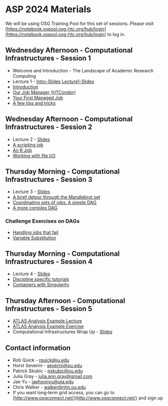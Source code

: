 # ASP 2024 Materials

We will be using OSG Training Pool for this set of sessions. Please visit [https://notebook.ospool.osg-htc.org/hub/login](https://notebook.ospool.osg-htc.org/hub/login) to log in.

## Wednesday Afternoon - Computational Infrastructures - Session 1

   * Welcome and Introduction - The Landscape of Academic Research Computing
   * Lecture 1 - [Intro-Slides](/dosar/ASP2024/asp2022-htc-intro-yu_v2.pdf) [Lecture1-Slides](/dosar/ASP2022/asp2022-htc-lecture1-yu_v2.pdf)
   * [Introduction](/dosar/ASP2024/01-Introduction) 
   * [Our Job Manager (HTCondor)](/dosar/ASP2024/02-OurJobManager)
   * [Your First Managed Job](/dosar/ASP2024/03-FirstManagedJob)
   * [A few tips and tricks](/dosar/ASP2024/04-TipsandTricks)
   
## Wednesday Afternoon - Computational Infrastructures - Session 2

   * Lecture 2 - [Slides](/dosar/ASP2024/Lecture2-ASP2022.pdf)
   * [A scripting job](/dosar/ASP2024/05-ScriptingJob)
   * [An R Job](/dosar/ASP2024/06-RJob)
   * [Working with file I/O](/dosar/ASP2024/07-WorkingwithFiles)
   
## Thursday Morning - Computational Infrastructures - Session 3

   * Lecture 3 - [Slides](/dosar/ASP2024/Lecture3-ASP2022_final.pdf)
   * [A brief detour through the Mandlebrot set](/dosar/ASP2024/08-Mandlebrot)
   * [Coordinating sets of jobs: A simple DAG](/dosar/ASP2024/09-SimpleDAG)
   * [A more complex DAG](/dosar/ASP2024/10-ComplexDAG)
   
### Challenge Exercises on DAGs

   * [Handling jobs that fail](/dosar/ASP2024/11-HandlingFailure)
   * [Variable Substitution](/dosar/ASP2024/12-VariableSubstitution)
   
## Thursday Morning - Computational Infrastructures - Session 4

   * Lecture 4 - [Slides](/dosar/ASP2024/Lecture4-ASP2022_final.pdf)
   * [Discipline specific tutorials](/dosar/ASP2024/13-DisciplineTutorials)
   * [Containers with Singularity](/dosar/ASP2024/14-Containers)
   
## Thursday Afternoon - Computational Infrastructures - Session 5

   * [ATLAS Analysis Example Lecture](/dosar/ASP2024/Intro_Anal_Ex-2022_v2.pdf)
   * [ATLAS Analysis Example Exercise](/dosar/ASP2024/AnalysisExample)
   * Computational Infrastructures Wrap Up - [Slides](/dosar/ASP2024/asp2022-htc-wrap-up-yu_v2.pdf)
   
## Contact information

   * Rob Quick - rquick@iu.edu
   * Horst Severini - severini@ou.edu
   * Patrick Skubic - pskubic@ou.edu
   * Julia Gray - julia.ann.gray@gmail.com
   * Jae Yu - jaehoonyu@uta.edu
   * Chris Walker - walker@nhn.ou.edu
   * If you want long‐term grid access, you can go to [http://www.osgconnect.net/](http://www.osgconnect.net/) and sign up
